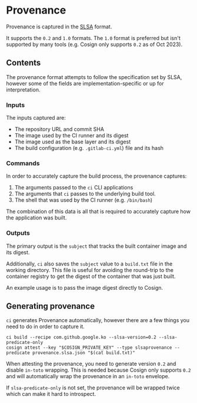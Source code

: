 # Provenance

Provenance is captured in the [SLSA](https://slsa.dev) format.

It supports the `0.2` and `1.0` formats.
The `1.0` format is preferred but isn't supported by many tools (e.g. Cosign only supports `0.2` as of Oct 2023).

## Contents

The provenance format attempts to follow the specification set by SLSA, however some of the fields are implementation-specific or up for interpretation.

### Inputs

The inputs captured are:

* The repository URL and commit SHA
* The image used by the CI runner and its digest
* The image used as the base layer and its digest
* The build configuration (e.g. `.gitlab-ci.yml`) file and its hash

### Commands

In order to accurately capture the build process, the provenance captures:

1. The arguments passed to the `ci` CLI applications
1. The arguments that `ci` passes to the underlying build tool.
1. The shell that was used by the CI runner (e.g. `/bin/bash`)

The combination of this data is all that is required to accurately capture how the application was built.

### Outputs

The primary output is the `subject` that tracks the built container image and its digest.

Additionally, `ci` also saves the `subject` value to a `build.txt` file in the working directory.
This file is useful for avoiding the round-trip to the container registry to get the digest of the container that was just built.

An example usage is to pass the image digest directly to Cosign.

## Generating provenance

`ci` generates Provenance automatically, however there are a few things you need to do in order to capture it.

```shell
ci build --recipe com.github.google.ko --slsa-version=0.2 --slsa-predicate-only
cosign attest --key "$COSIGN_PRIVATE_KEY" --type slsaprovenance --predicate provenance.slsa.json "$(cat build.txt)"
```

When attesting the provenance, you need to generate version `0.2` and disable `in-toto` wrapping.
This is needed because Cosign only supports `0.2` and will automatically wrap the provenance in an `in-toto` envelope.

If `slsa-predicate-only` is not set, the provenance will be wrapped twice which can make it hard to introspect.
